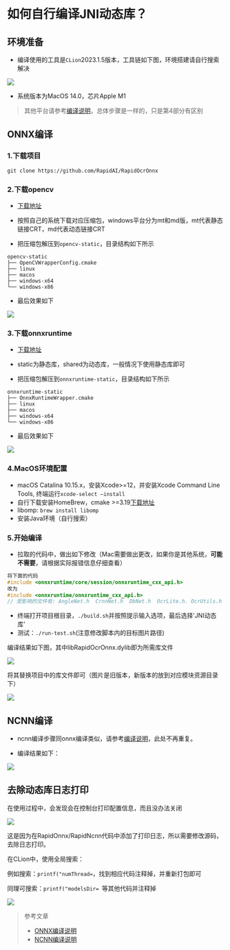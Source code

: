# 如何自行编译JNI动态库？

## 环境准备

- 编译使用的工具是`CLion`2023.1.5版本，工具链如下图，环境搭建请自行搜索解决

![](./img/tool.png)

- 系统版本为MacOS 14.0，芯片Apple M1

> 其他平台请参考[编译说明](https://github.com/RapidAI/RapidOcrOnnx/blob/main/BUILD.md)，总体步骤是一样的，只是第4部分有区别

## ONNX编译

### 1.下载项目

```shell
git clone https://github.com/RapidAI/RapidOcrOnnx
```

### 2.下载opencv

- [下载地址](https://github.com/RapidAI/OpenCVBuilder/releases)

- 按照自己的系统下载对应压缩包，windows平台分为mt和md版，mt代表静态链接CRT，md代表动态链接CRT
- 把压缩包解压到`opencv-static`，目录结构如下所示

```
opencv-static
├── OpenCVWrapperConfig.cmake
├── linux
├── macos
├── windows-x64
└── windows-x86
```

- 最后效果如下

![](./img/mac-opencv.png)

### 3.下载onnxruntime

- [下载地址](https://github.com/RapidAI/OnnxruntimeBuilder/releases)

- static为静态库，shared为动态库，一般情况下使用静态库即可
- 把压缩包解压到`onnxruntime-static`，目录结构如下所示

```
onnxruntime-static
├── OnnxRuntimeWrapper.cmake
├── linux
├── macos
├── windows-x64
└── windows-x86
```

- 最后效果如下

![](./img/mac-ort.png)

### 4.MacOS环境配置

- macOS Catalina 10.15.x，安装Xcode>=12，并安装Xcode Command Line Tools, 终端运行`xcode-select –install`
- 自行下载安装HomeBrew，cmake >=3.19[下载地址](https://cmake.org/download/)
- libomp: `brew install libomp`
- 安装Java环境（自行搜索）


### 5.开始编译

- 拉取的代码中，做出如下修改（Mac需要做出更改，如果你是其他系统，**可能不需要**，请根据实际报错信息仔细查看）

```c
将下面的代码
#include <onnxruntime/core/session/onnxruntime_cxx_api.h>
改为
#include <onnxruntime/onnxruntime_cxx_api.h>
// 受影响的文件有: AngleNet.h  CrnnNet.h  DbNet.h  OcrLite.h. OcrUtils.h
```

- 终端打开项目根目录，`./build.sh`并按照提示输入选项，最后选择'JNI动态库'
- 测试：`./run-test.sh`(注意修改脚本内的目标图片路径)

编译结果如下图，其中libRapidOcrOnnx.dylib即为所需库文件

![](./img/onnx-lib.png)

将其替换项目中的库文件即可（图片是旧版本，新版本的放到对应模块资源目录下）

![](./img/onnx-replace.png)



## NCNN编译

- ncnn编译步骤同onnx编译类似，请参考[编译说明](https://github.com/RapidAI/RapidOcrNcnn/blob/c2d168dbe685152bf78fab596917fd3da747933b/BUILD.md)，此处不再重复。

- 编译结果如下：

![](./img/ncnn-replace.png)

## 去除动态库日志打印

在使用过程中，会发现会在控制台打印配置信息，而且没办法关闭

![](./img/log.png)

这是因为在RapidOnnx/RapidNcnn代码中添加了打印日志，所以需要修改源码，去除日志打印。

在CLion中，使用全局搜索：

例如搜索：`printf("numThread=`，找到相应代码注释掉，并重新打包即可

同理可搜索：`printf("modelsDir= `等其他代码并注释掉

![](./img/log-remove.png)




> 参考文章
>
> - [ONNX编译说明](https://github.com/RapidAI/RapidOcrOnnx/blob/main/BUILD.md)
> - [NCNN编译说明](https://github.com/RapidAI/RapidOcrNcnn/blob/c2d168dbe685152bf78fab596917fd3da747933b/BUILD.md)


